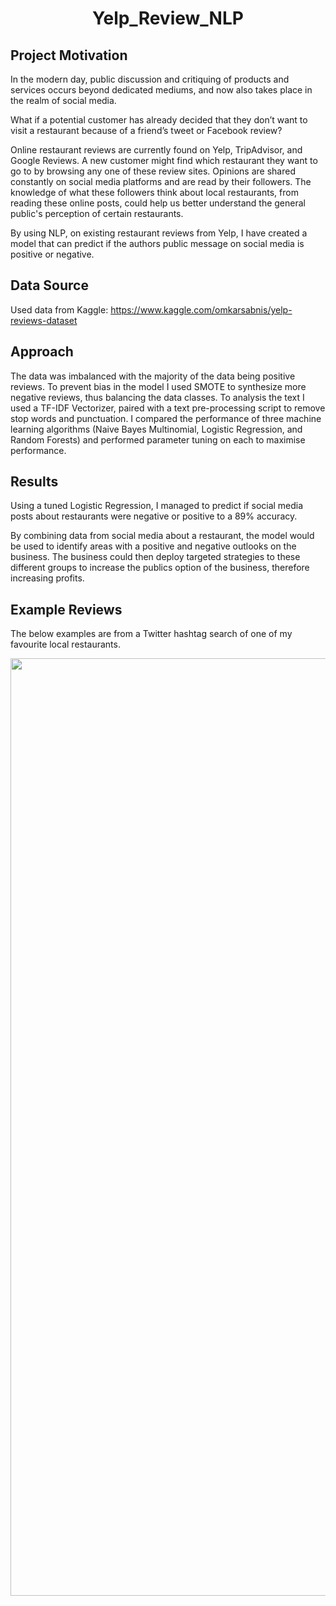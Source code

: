 <h1 align='center'> Yelp_Review_NLP </h1>

## Project Motivation

In the modern day, public discussion and critiquing of products and services occurs beyond dedicated mediums, and now also takes place in the realm of social media.

What if a potential customer has already decided that they don’t want to visit a restaurant because of a friend’s tweet or Facebook review? 

Online restaurant reviews are currently found on Yelp, TripAdvisor, and Google Reviews. A new customer might find which restaurant they want to go to by browsing any one of these review sites. Opinions are shared constantly on social media platforms and are read by their followers. The knowledge of what these followers think about local restaurants, from reading these online posts, could help us better understand the general public's perception of certain restaurants.

By using NLP, on existing restaurant reviews from Yelp, I have created a model that can predict if the authors public message on social media is positive or negative.

## Data Source

Used data from Kaggle: https://www.kaggle.com/omkarsabnis/yelp-reviews-dataset

## Approach

The data was imbalanced with the majority of the data being positive reviews. To prevent bias in the model I used SMOTE to synthesize more negative reviews, thus balancing the data classes. To analysis the text I used a TF-IDF Vectorizer, paired with a text pre-processing script to remove stop words and punctuation. I compared the performance of three machine learning algorithms (Naive Bayes Multinomial, Logistic Regression, and Random Forests) and performed parameter tuning on each to maximise performance.

## Results

Using a tuned Logistic Regression, I managed to predict if social media posts about restaurants were negative or positive to a 89% accuracy.

By combining data from social media about a restaurant, the model would be used to identify areas with a positive and negative outlooks on the business. The business could then deploy targeted strategies to these different groups to increase the publics option of the business, therefore increasing profits.

## Example Reviews

The below examples are from a Twitter hashtag search of one of my favourite local restaurants. 

<p align="center">
  <img src="https://github.com/RamonJWS/Yelp_Review_NLP/blob/master/examples.PNG" width=1500>
</p>

